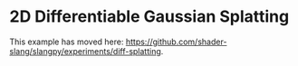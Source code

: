 # 2D Differentiable Gaussian Splatting

This example has moved here: https://github.com/shader-slang/slangpy/experiments/diff-splatting.

